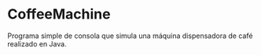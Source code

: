 # CoffeeMachine
Programa simple de consola que simula una máquina dispensadora de café realizado en Java.
